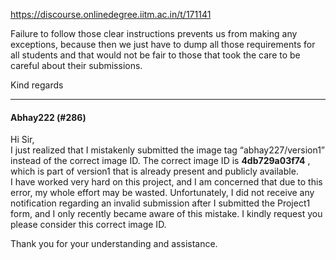 https://discourse.onlinedegree.iitm.ac.in/t/171141

Failure to follow those clear instructions prevents us from making any exceptions, because then we just have to dump all those requirements for all students and that would not be fair to those that took the care to be careful about their submissions.</p>
<p>Kind regards</p><hr>

<h4>Abhay222 (#286)</h4>
<p>Hi Sir,<br/>
I just realized that I mistakenly submitted the image tag “abhay227/version1” instead of the correct image ID. The correct image ID is <strong>4db729a03f74</strong> , which is part of version1 that is already present and publicly available.<br/>
I have worked very hard on this project, and I am concerned that due to this error, my whole effort may be wasted. Unfortunately, I did not receive any notification regarding an invalid submission after I submitted the Project1 form, and I only recently became aware of this mistake. I kindly request you please consider this correct image ID.</p>
<p>Thank you for your understanding and assistance.